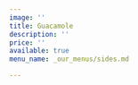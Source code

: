 ```yaml
---
image: ''
title: Guacamole
description: ''
price: ''
available: true
menu_name: _our_menus/sides.md

---
```

